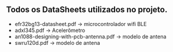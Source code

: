 ## Todos os DataSheets utilizados no projeto.
- efr32bg13-datasheet.pdf -> microcontrolador wifi BLE
-  adxl345.pdf -> Acelerômetro
- an1088-designing-with-pcb-antenna.pdf -> modelo de antena
- swru120d.pdf -> modelo de antena

